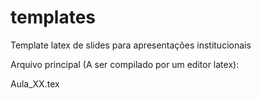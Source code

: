 # templates
Template latex de slides para apresentações institucionais


Arquivo principal (A ser compilado por um editor latex):

Aula_XX.tex